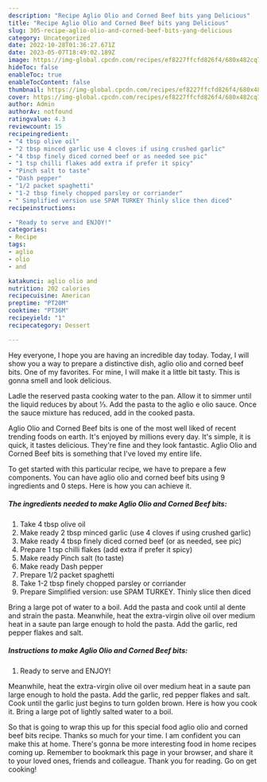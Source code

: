 ```yaml
---
description: "Recipe Aglio Olio and Corned Beef bits yang Delicious"
title: "Recipe Aglio Olio and Corned Beef bits yang Delicious"
slug: 305-recipe-aglio-olio-and-corned-beef-bits-yang-delicious
category: Uncategorized
date: 2022-10-28T01:36:27.671Z
date: 2023-05-07T18:49:02.189Z
image: https://img-global.cpcdn.com/recipes/ef8227ffcfd826f4/680x482cq70/aglio-olio-and-corned-beef-bits-recipe-main-photo.jpg
hideToc: false
enableToc: true
enableTocContent: false
thumbnail: https://img-global.cpcdn.com/recipes/ef8227ffcfd826f4/680x482cq70/aglio-olio-and-corned-beef-bits-recipe-main-photo.jpg
cover: https://img-global.cpcdn.com/recipes/ef8227ffcfd826f4/680x482cq70/aglio-olio-and-corned-beef-bits-recipe-main-photo.jpg
author: Admin
authorAv: notfound
ratingvalue: 4.3
reviewcount: 15
recipeingredient:
- "4 tbsp olive oil"
- "2 tbsp minced garlic use 4 cloves if using crushed garlic"
- "4 tbsp finely diced corned beef or as needed see pic"
- "1 tsp chilli flakes add extra if prefer it spicy"
- "Pinch salt to taste"
- "Dash pepper"
- "1/2 packet spaghetti"
- "1-2 tbsp finely chopped parsley or corriander"
- " Simplified version use SPAM TURKEY Thinly slice then diced"
recipeinstructions:

- "Ready to serve and ENJOY!"
categories:
- Recipe
tags:
- aglio
- olio
- and

katakunci: aglio olio and 
nutrition: 202 calories
recipecuisine: American
preptime: "PT20M"
cooktime: "PT36M"
recipeyield: "1"
recipecategory: Dessert

---
```



Hey everyone, I hope you are having an incredible day today. Today, I will show you a way to prepare a distinctive dish, aglio olio and corned beef bits. One of my favorites. For mine, I will make it a little bit tasty. This is gonna smell and look delicious.

Ladle the reserved pasta cooking water to the pan. Allow it to simmer until the liquid reduces by about ⅓. Add the pasta to the aglio e olio sauce. Once the sauce mixture has reduced, add in the cooked pasta.

Aglio Olio and Corned Beef bits is one of the most well liked of recent trending foods on earth. It's enjoyed by millions every day. It's simple, it is quick, it tastes delicious. They're fine and they look fantastic. Aglio Olio and Corned Beef bits is something that I've loved my entire life.


To get started with this particular recipe, we have to prepare a few components. You can have aglio olio and corned beef bits using 9 ingredients and 0 steps. Here is how you can achieve it.

<!--inarticleads1-->

##### The ingredients needed to make Aglio Olio and Corned Beef bits:

1. Take 4 tbsp olive oil
1. Make ready 2 tbsp minced garlic (use 4 cloves if using crushed garlic)
1. Make ready 4 tbsp finely diced corned beef (or as needed, see pic)
1. Prepare 1 tsp chilli flakes (add extra if prefer it spicy)
1. Make ready Pinch salt (to taste)
1. Make ready Dash pepper
1. Prepare 1/2 packet spaghetti
1. Take 1-2 tbsp finely chopped parsley or corriander
1. Prepare  Simplified version: use SPAM TURKEY. Thinly slice then diced


Bring a large pot of water to a boil. Add the pasta and cook until al dente and strain the pasta. Meanwhile, heat the extra-virgin olive oil over medium heat in a saute pan large enough to hold the pasta. Add the garlic, red pepper flakes and salt. 

<!--inarticleads2-->

##### Instructions to make Aglio Olio and Corned Beef bits:


1. Ready to serve and ENJOY!

Meanwhile, heat the extra-virgin olive oil over medium heat in a saute pan large enough to hold the pasta. Add the garlic, red pepper flakes and salt. Cook until the garlic just begins to turn golden brown. Here is how you cook it. Bring a large pot of lightly salted water to a boil. 

So that is going to wrap this up for this special food aglio olio and corned beef bits recipe. Thanks so much for your time. I am confident you can make this at home. There's gonna be more interesting food in home recipes coming up. Remember to bookmark this page in your browser, and share it to your loved ones, friends and colleague. Thank you for reading. Go on get cooking!
